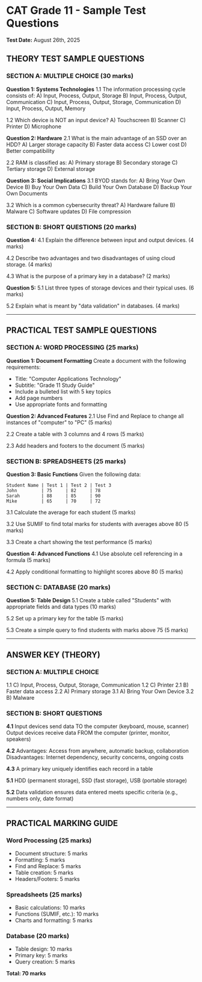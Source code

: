 # CAT Grade 11 - Sample Test Questions
**Test Date:** August 26th, 2025

## THEORY TEST SAMPLE QUESTIONS

### SECTION A: MULTIPLE CHOICE (30 marks)

**Question 1: Systems Technologies**
1.1 The information processing cycle consists of:
A) Input, Process, Output, Storage
B) Input, Process, Output, Communication
C) Input, Process, Output, Storage, Communication
D) Input, Process, Output, Memory

1.2 Which device is NOT an input device?
A) Touchscreen
B) Scanner
C) Printer
D) Microphone

**Question 2: Hardware**
2.1 What is the main advantage of an SSD over an HDD?
A) Larger storage capacity
B) Faster data access
C) Lower cost
D) Better compatibility

2.2 RAM is classified as:
A) Primary storage
B) Secondary storage
C) Tertiary storage
D) External storage

**Question 3: Social Implications**
3.1 BYOD stands for:
A) Bring Your Own Device
B) Buy Your Own Data
C) Build Your Own Database
D) Backup Your Own Documents

3.2 Which is a common cybersecurity threat?
A) Hardware failure
B) Malware
C) Software updates
D) File compression

### SECTION B: SHORT QUESTIONS (20 marks)

**Question 4:**
4.1 Explain the difference between input and output devices. (4 marks)

4.2 Describe two advantages and two disadvantages of using cloud storage. (4 marks)

4.3 What is the purpose of a primary key in a database? (2 marks)

**Question 5:**
5.1 List three types of storage devices and their typical uses. (6 marks)

5.2 Explain what is meant by "data validation" in databases. (4 marks)

---

## PRACTICAL TEST SAMPLE QUESTIONS

### SECTION A: WORD PROCESSING (25 marks)

**Question 1: Document Formatting**
Create a document with the following requirements:
- Title: "Computer Applications Technology"
- Subtitle: "Grade 11 Study Guide"
- Include a bulleted list with 5 key topics
- Add page numbers
- Use appropriate fonts and formatting

**Question 2: Advanced Features**
2.1 Use Find and Replace to change all instances of "computer" to "PC" (5 marks)

2.2 Create a table with 3 columns and 4 rows (5 marks)

2.3 Add headers and footers to the document (5 marks)

### SECTION B: SPREADSHEETS (25 marks)

**Question 3: Basic Functions**
Given the following data:
```
Student Name | Test 1 | Test 2 | Test 3
John         | 75     | 82     | 78
Sarah        | 88     | 85     | 90
Mike         | 65     | 70     | 72
```

3.1 Calculate the average for each student (5 marks)

3.2 Use SUMIF to find total marks for students with averages above 80 (5 marks)

3.3 Create a chart showing the test performance (5 marks)

**Question 4: Advanced Functions**
4.1 Use absolute cell referencing in a formula (5 marks)

4.2 Apply conditional formatting to highlight scores above 80 (5 marks)

### SECTION C: DATABASE (20 marks)

**Question 5: Table Design**
5.1 Create a table called "Students" with appropriate fields and data types (10 marks)

5.2 Set up a primary key for the table (5 marks)

5.3 Create a simple query to find students with marks above 75 (5 marks)

---

## ANSWER KEY (THEORY)

### SECTION A: MULTIPLE CHOICE
1.1 C) Input, Process, Output, Storage, Communication
1.2 C) Printer
2.1 B) Faster data access
2.2 A) Primary storage
3.1 A) Bring Your Own Device
3.2 B) Malware

### SECTION B: SHORT QUESTIONS
**4.1** Input devices send data TO the computer (keyboard, mouse, scanner)
Output devices receive data FROM the computer (printer, monitor, speakers)

**4.2** Advantages: Access from anywhere, automatic backup, collaboration
Disadvantages: Internet dependency, security concerns, ongoing costs

**4.3** A primary key uniquely identifies each record in a table

**5.1** HDD (permanent storage), SSD (fast storage), USB (portable storage)

**5.2** Data validation ensures data entered meets specific criteria (e.g., numbers only, date format)

---

## PRACTICAL MARKING GUIDE

### Word Processing (25 marks)
- Document structure: 5 marks
- Formatting: 5 marks
- Find and Replace: 5 marks
- Table creation: 5 marks
- Headers/Footers: 5 marks

### Spreadsheets (25 marks)
- Basic calculations: 10 marks
- Functions (SUMIF, etc.): 10 marks
- Charts and formatting: 5 marks

### Database (20 marks)
- Table design: 10 marks
- Primary key: 5 marks
- Query creation: 5 marks

**Total: 70 marks** 